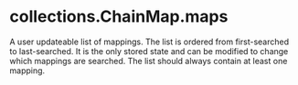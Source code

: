 # collections.ChainMap.maps

A user updateable list of mappings. The list is ordered from first-searched to last-searched. It is the only stored state and can be modified to change which mappings are searched. The list should always contain at least one mapping.